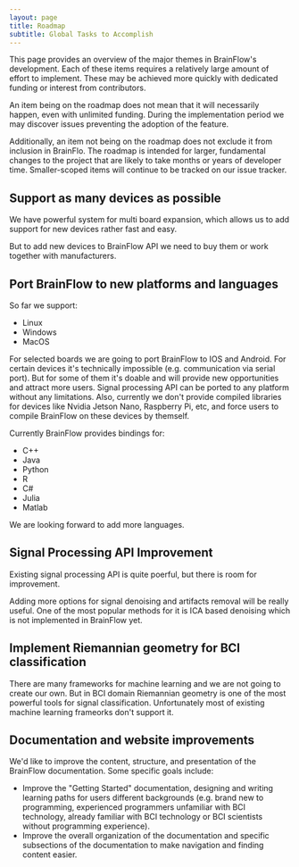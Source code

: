 ```yaml
---
layout: page
title: Roadmap
subtitle: Global Tasks to Accomplish
---
```



This page provides an overview of the major themes in BrainFlow's development. Each of these items requires a relatively large amount of effort to implement. These may be achieved more quickly with dedicated funding or interest from contributors.

An item being on the roadmap does not mean that it will necessarily happen, even with unlimited funding. During the implementation period we may discover issues preventing the adoption of the feature.

Additionally, an item not being on the roadmap does not exclude it from inclusion in BrainFlo. The roadmap is intended for larger, fundamental changes to the project that are likely to take months or years of developer time. Smaller-scoped items will continue to be tracked on our issue tracker.

## Support as many devices as possible

We have powerful system for multi board expansion, which allows us to add support for new devices rather fast and easy.

But to add new devices to BrainFlow API we need to buy them or work together with manufacturers.

## Port BrainFlow to new platforms and languages

So far we support:

* Linux
* Windows
* MacOS

For selected boards we are going to port BrainFlow to IOS and Android. For certain devices it's technically impossible (e.g. communication via serial port). But for some of them it's doable and will provide new opportunities and attract more users. Signal processing API can be ported to any platform without any limitations. Also, currently we don't provide compiled libraries for devices like Nvidia Jetson Nano, Raspberry Pi, etc, and force users to compile BrainFlow on these devices by themself.

Currently BrainFlow provides bindings for:

* C++
* Java
* Python
* R
* C#
* Julia
* Matlab

We are looking forward to add more languages.

## Signal Processing API Improvement

Existing signal processing API is quite poerful, but there is room for improvement. 

Adding more options for signal denoising and artifacts removal will be really useful. One of the most popular methods for it is ICA based denoising which is not implemented in BrainFlow yet.


## Implement Riemannian geometry for BCI classification

There are many frameworks for machine learning and we are not going to create our own. But in BCI domain Riemannian geometry is one of the most powerful tools for signal classification. Unfortunately most of existing machine learning frameorks don't support it.


## Documentation and website improvements

We'd like to improve the content, structure, and presentation of the BrainFlow documentation. Some specific goals include:

* Improve the "Getting Started" documentation, designing and writing learning paths for users different backgrounds (e.g. brand new to programming, experienced programmers unfamiliar with BCI technology, already familiar with BCI technology or BCI scientists without programming experience).
* Improve the overall organization of the documentation and specific subsections of the documentation to make navigation and finding content easier.
